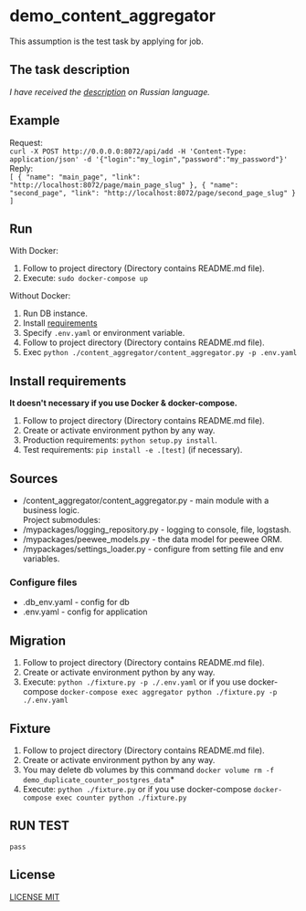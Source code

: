 # demo_content_aggregator
This assumption is the test task by applying for job.  
## The task description
*I have received the [description](task_description.pdf) on Russian language.*  
## Example
Request:  
`
curl -X POST http://0.0.0.0:8072/api/add -H 'Content-Type: application/json' -d '{"login":"my_login","password":"my_password"}'
`  
Reply:  
`
[
  {
    "name": "main_page",
    "link": "http://localhost:8072/page/main_page_slug"
  },
  {
    "name": "second_page",
    "link": "http://localhost:8072/page/second_page_slug"
  }
]
`

## Run
With Docker:  
1. Follow to project directory (Directory contains README.md file).
2. Execute: `sudo docker-compose up`  

 Without Docker:
1. Run DB instance.
2. Install [requirements](#install-requirements)
3. Specify `.env.yaml` or environment variable.
4. Follow to project directory (Directory contains README.md file).
5. Exec `python ./content_aggregator/content_aggregator.py -p .env.yaml`

## Install requirements
**It doesn't necessary if you use Docker & docker-compose.**
1. Follow to project directory (Directory contains README.md file).
2. Create or activate environment python by any way.
3. Production requirements: `python setup.py install`.
4. Test requirements: `pip install -e .[test]` (if necessary).

## Sources
* /content_aggregator/content_aggregator.py - main module with a business logic.  
  Project submodules:
* /mypackages/logging_repository.py - logging to console, file, logstash.
* /mypackages/peewee_models.py - the data model for peewee ORM.
* /mypackages/settings_loader.py - configure from setting file and env variables.  

### Configure files
* .db_env.yaml - config for db  
* .env.yaml - config for application

## Migration
1. Follow to project directory (Directory contains README.md file).
2. Create or activate environment python by any way.
3. Execute: `python ./fixture.py -p ./.env.yaml` or 
   if you use docker-compose `docker-compose exec aggregator python ./fixture.py -p ./.env.yaml`

## Fixture
1. Follow to project directory (Directory contains README.md file).
2. Create or activate environment python by any way.
3. You may delete db volumes by this command `docker volume rm -f demo_duplicate_counter_postgres_data`*
4. Execute: `python ./fixture.py` or
   if you use docker-compose `docker-compose exec counter python ./fixture.py`  


## RUN TEST 
    pass

## License
[LICENSE MIT](LICENSE)
